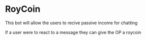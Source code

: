# RoyCoin

This bot will allow the users to recive passive income for chatting

If a user were to react to a message they can give the OP a roycoin
